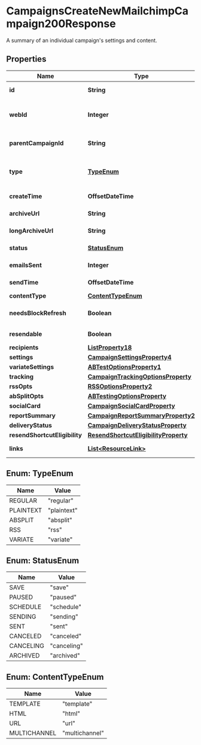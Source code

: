 

# CampaignsCreateNewMailchimpCampaign200Response

A summary of an individual campaign's settings and content.

## Properties

| Name | Type | Description | Notes |
|------------ | ------------- | ------------- | -------------|
|**id** | **String** | A string that uniquely identifies this campaign. |  [optional] [readonly] |
|**webId** | **Integer** | The ID used in the Mailchimp web application. View this campaign in your Mailchimp account at &#x60;https://{dc}.admin.mailchimp.com/campaigns/show/?id&#x3D;{web_id}&#x60;. |  [optional] [readonly] |
|**parentCampaignId** | **String** | If this campaign is the child of another campaign, this identifies the parent campaign. For Example, for RSS or Automation children. |  [optional] [readonly] |
|**type** | [**TypeEnum**](#TypeEnum) | There are four types of [campaigns](https://mailchimp.com/help/getting-started-with-campaigns/) you can create in Mailchimp. A/B Split campaigns have been deprecated and variate campaigns should be used instead. |  [optional] |
|**createTime** | **OffsetDateTime** | The date and time the campaign was created in ISO 8601 format. |  [optional] [readonly] |
|**archiveUrl** | **String** | The link to the campaign&#39;s archive version in ISO 8601 format. |  [optional] [readonly] |
|**longArchiveUrl** | **String** | The original link to the campaign&#39;s archive version. |  [optional] [readonly] |
|**status** | [**StatusEnum**](#StatusEnum) | The current status of the campaign. |  [optional] [readonly] |
|**emailsSent** | **Integer** | The total number of emails sent for this campaign. |  [optional] [readonly] |
|**sendTime** | **OffsetDateTime** | The date and time a campaign was sent. |  [optional] [readonly] |
|**contentType** | [**ContentTypeEnum**](#ContentTypeEnum) | How the campaign&#39;s content is put together. |  [optional] |
|**needsBlockRefresh** | **Boolean** | Determines if the campaign needs its blocks refreshed by opening the web-based campaign editor. Deprecated and will always return false. |  [optional] [readonly] |
|**resendable** | **Boolean** | Determines if the campaign qualifies to be resent to non-openers. |  [optional] [readonly] |
|**recipients** | [**ListProperty18**](ListProperty18.md) |  |  [optional] |
|**settings** | [**CampaignSettingsProperty4**](CampaignSettingsProperty4.md) |  |  [optional] |
|**variateSettings** | [**ABTestOptionsProperty1**](ABTestOptionsProperty1.md) |  |  [optional] |
|**tracking** | [**CampaignTrackingOptionsProperty**](CampaignTrackingOptionsProperty.md) |  |  [optional] |
|**rssOpts** | [**RSSOptionsProperty2**](RSSOptionsProperty2.md) |  |  [optional] |
|**abSplitOpts** | [**ABTestingOptionsProperty**](ABTestingOptionsProperty.md) |  |  [optional] |
|**socialCard** | [**CampaignSocialCardProperty**](CampaignSocialCardProperty.md) |  |  [optional] |
|**reportSummary** | [**CampaignReportSummaryProperty2**](CampaignReportSummaryProperty2.md) |  |  [optional] |
|**deliveryStatus** | [**CampaignDeliveryStatusProperty**](CampaignDeliveryStatusProperty.md) |  |  [optional] |
|**resendShortcutEligibility** | [**ResendShortcutEligibilityProperty**](ResendShortcutEligibilityProperty.md) |  |  [optional] |
|**links** | [**List&lt;ResourceLink&gt;**](ResourceLink.md) | A list of link types and descriptions for the API schema documents. |  [optional] [readonly] |



## Enum: TypeEnum

| Name | Value |
|---- | -----|
| REGULAR | &quot;regular&quot; |
| PLAINTEXT | &quot;plaintext&quot; |
| ABSPLIT | &quot;absplit&quot; |
| RSS | &quot;rss&quot; |
| VARIATE | &quot;variate&quot; |



## Enum: StatusEnum

| Name | Value |
|---- | -----|
| SAVE | &quot;save&quot; |
| PAUSED | &quot;paused&quot; |
| SCHEDULE | &quot;schedule&quot; |
| SENDING | &quot;sending&quot; |
| SENT | &quot;sent&quot; |
| CANCELED | &quot;canceled&quot; |
| CANCELING | &quot;canceling&quot; |
| ARCHIVED | &quot;archived&quot; |



## Enum: ContentTypeEnum

| Name | Value |
|---- | -----|
| TEMPLATE | &quot;template&quot; |
| HTML | &quot;html&quot; |
| URL | &quot;url&quot; |
| MULTICHANNEL | &quot;multichannel&quot; |



